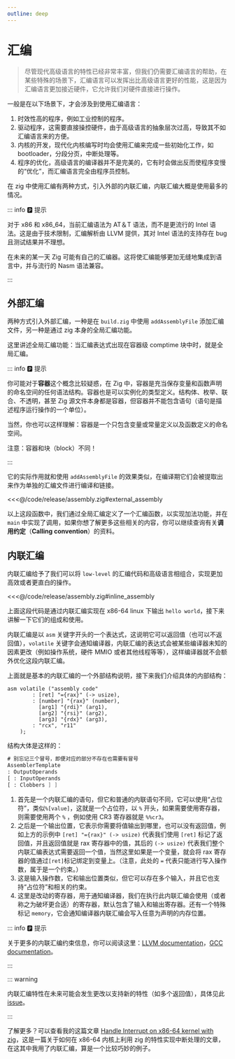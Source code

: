 ```yaml
---
outline: deep
---
```


# 汇编

> 尽管现代高级语言的特性已经非常丰富，但我们仍需要汇编语言的帮助，在某些特殊的场景下，汇编语言可以发挥出比高级语言更好的性能，这是因为汇编语言更加接近硬件，它允许我们对硬件直接进行操作。

一般是在以下场景下，才会涉及到使用汇编语言：

1. 时效性高的程序，例如工业控制的程序。
2. 驱动程序，这需要直接操控硬件，由于高级语言的抽象层次过高，导致其不如汇编语言来的方便。
3. 内核的开发，现代化内核编写时均会使用汇编来完成一些初始化工作，如 bootloader，分段分页，中断处理等。
4. 程序的优化，高级语言的编译器并不是完美的，它有时会做出反而使程序变慢的“优化”，而汇编语言完全由程序员控制。

在 zig 中使用汇编有两种方式，引入外部的内联汇编，内联汇编大概是使用最多的情况。

::: info 🅿️ 提示

对于 x86 和 x86_64，当前汇编语法为 AT＆T 语法，而不是更流行的 Intel 语法。这是由于技术限制，汇编解析由 LLVM 提供，其对 Intel 语法的支持存在 bug 且测试​​结果并不理想。

在未来的某一天 Zig 可能有自己的汇编器。这将使汇编能够更加无缝地集成到语言中，并与流行的 Nasm 语法兼容。

:::

## 外部汇编

两种方式引入外部汇编，一种是在 `build.zig` 中使用 `addAssemblyFile` 添加汇编文件，另一种是通过 zig 本身的全局汇编功能。

这里讲述全局汇编功能：当汇编表达式出现在容器级 comptime 块中时，就是全局汇编。

::: info 🅿️ 提示

你可能对于**容器**这个概念比较疑惑，在 Zig 中，容器是充当保存变量和函数声明的命名空间的任何语法结构。容器也是可以实例化的类型定义。结构体、枚举、联合、不透明，甚至 Zig 源文件本身都是容器，但容器并不能包含语句（语句是描述程序运行操作的一个单位）。

当然，你也可以这样理解：容器是一个只包含变量或常量定义以及函数定义的命名空间。

注意：容器和块（block）不同！

:::

它的实际作用就和使用 `addAssemblyFile` 的效果类似，在编译期它们会被提取出来作为单独的汇编文件进行编译和链接。

<<<@/code/release/assembly.zig#external_assembly

以上这段函数中，我们通过全局汇编定义了一个汇编函数，以实现加法功能，并在 `main` 中实现了调用，如果你想了解更多这些相关的内容，你可以继续查询有关**调用约定**（**Calling convention**）的资料。

## 内联汇编

内联汇编给予了我们可以将 `low-level` 的汇编代码和高级语言相组合，实现更加高效或者更直白的操作。

<<<@/code/release/assembly.zig#inline_assembly

上面这段代码是通过内联汇编实现在 x86-64 linux 下输出 `hello world`，接下来讲解一下它们的组成和使用。

内联汇编是以 `asm` 关键字开头的一个表达式，这说明它可以返回值（也可以不返回值），`volatile` 关键字会通知编译器，内联汇编的表达式会被某些编译器未知的因素更改（例如操作系统，硬件 MMIO 或者其他线程等等），这样编译器就不会额外优化这段内联汇编。

上面就是基本的内联汇编的一个外部结构说明，接下来我们介绍具体的内部结构：

```zig
asm volatile ("assembly code"
        : [ret] "={rax}" (-> usize),
        : [number] "{rax}" (number),
          [arg1] "{rdi}" (arg1),
          [arg2] "{rsi}" (arg2),
          [arg3] "{rdx}" (arg3),
        : "rcx", "r11"
    );
```

结构大体是这样的：

```asm
# 别忘记三个冒号，即便对应的部分不存在也需要有冒号
AssemblerTemplate
: OutputOperands
[ : InputOperands
[ : Clobbers ] ]
```

1. 首先是一个内联汇编的语句，但它和普通的内联语句不同，它可以使用“占位符”，类似`%[value]`，这就是一个占位符，以 `%` 开头，如果需要使用寄存器，则需要使用两个 `%` ，例如使用 CR3 寄存器就是 `%%cr3`。
2. 之后是一个输出位置，它表示你需要将值输出到哪里，也可以没有返回值，例如上方的示例中 `[ret] "={rax}" (-> usize)` 代表我们使用 `[ret]` 标记了返回值，并且返回值就是 rax 寄存器中的值，其后的 `(-> usize)` 代表我们整个内联汇编表达式需要返回一个值，当然这里如果是一个变量，就会将 rax 寄存器的值通过`[ret]`标记绑定到变量上。（注意，此处的 `=` 代表只能进行写入操作数，属于是一个约束。）
3. 这是输入操作数，它和输出位置类似，但它可以存在多个输入，并且它也支持“占位符”和相关的约束。
4. 这里是改动的寄存器，用于通知编译器，我们在执行此内联汇编会使用（或者称之为破坏更合适）的寄存器，默认包含了输入和输出寄存器。还有一个特殊标记 `memory`，它会通知编译器内联汇编会写入任意为声明的内存位置。

::: info 🅿️ 提示

关于更多的内联汇编约束信息，你可以阅读这里：[LLVM documentation](http://releases.llvm.org/10.0.0/docs/LangRef.html#inline-asm-constraint-string)，[GCC documentation](https://gcc.gnu.org/onlinedocs/gcc/Extended-Asm.html)。

:::

::: warning

内联汇编特性在未来可能会发生更改以支持新的特性（如多个返回值），具体见此 [issue](https://github.com/ziglang/zig/issues/215)。

:::

了解更多？可以查看我的这篇文章 [Handle Interrupt on x86-64 kernel with zig](https://nvimer.org/posts/handle-interrupt-on-x86-64-kernel-with-zig/)，这是一篇关于如何在 x86-64 内核上利用 zig 的特性实现中断处理的文章，在这其中我用了内联汇编，算是一个比较巧妙的例子。
